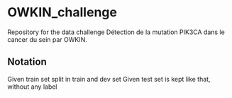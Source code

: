 # OWKIN_challenge
Repository for the data challenge Détection de la mutation PIK3CA dans le cancer du sein par OWKIN.

## Notation

Given train set split in train and dev set
Given test set is kept like that, without any label